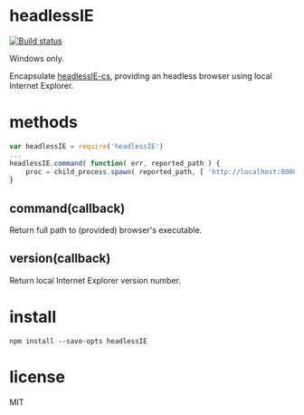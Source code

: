 # headlessIE

[![Build status](https://ci.appveyor.com/api/projects/status/ek0a74lvpflmsy8j?svg=true)](https://ci.appveyor.com/project/ElNounch/headlessie)

Windows only.

Encapsulate [headlessIE-cs](https://github.com/ElNounch/headlessIE-cs), providing an headless browser using local Internet Explorer.

# methods

``` js
var headlessIE = require('headlessIE')
...
headlessIE.command( function( err, reported_path ) {
    proc = child_process.spawn( reported_path, [ 'http://localhost:8000/entrance' ] )
}
```

## command(callback)

Return full path to (provided) browser's executable.

## version(callback)

Return local Internet Explorer version number.

# install

```
npm install --save-opts headlessIE
```

# license

MIT
